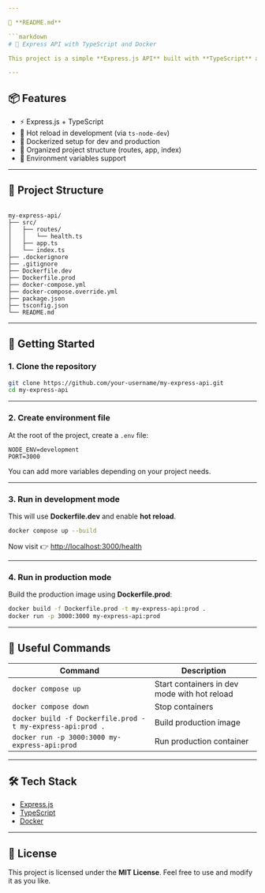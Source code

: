 ```yaml
---

📄 **README.md**

```markdown
# 🚀 Express API with TypeScript and Docker

This project is a simple **Express.js API** built with **TypeScript** and designed to run in both **development** (with hot reload) and **production** environments using **Docker**.

---
```


## 📦 Features

- ⚡ Express.js + TypeScript
- 🔄 Hot reload in development (via `ts-node-dev`)
- 🐳 Dockerized setup for dev and production
- 📂 Organized project structure (routes, app, index)
- 🔐 Environment variables support

---

## 📂 Project Structure

```

my-express-api/
├── src/
│   ├── routes/
│   │   └── health.ts
│   ├── app.ts
│   └── index.ts
├── .dockerignore
├── .gitignore
├── Dockerfile.dev
├── Dockerfile.prod
├── docker-compose.yml
├── docker-compose.override.yml
├── package.json
├── tsconfig.json
└── README.md

```

---

## 🚀 Getting Started

### 1. Clone the repository

```bash
git clone https://github.com/your-username/my-express-api.git
cd my-express-api
```

---

### 2. Create environment file

At the root of the project, create a `.env` file:

```env
NODE_ENV=development
PORT=3000
```

You can add more variables depending on your project needs.

---

### 3. Run in development mode

This will use **Dockerfile.dev** and enable **hot reload**.

```bash
docker compose up --build
```

Now visit 👉 [http://localhost:3000/health](http://localhost:3000/health)

---

### 4. Run in production mode

Build the production image using **Dockerfile.prod**:

```bash
docker build -f Dockerfile.prod -t my-express-api:prod .
docker run -p 3000:3000 my-express-api:prod
```

---

## 🔄 Useful Commands

| Command                                                    | Description                                  |
| ---------------------------------------------------------- | -------------------------------------------- |
| `docker compose up`                                        | Start containers in dev mode with hot reload |
| `docker compose down`                                      | Stop containers                              |
| `docker build -f Dockerfile.prod -t my-express-api:prod .` | Build production image                       |
| `docker run -p 3000:3000 my-express-api:prod`              | Run production container                     |

---

## 🛠 Tech Stack

- [Express.js](https://expressjs.com/)
- [TypeScript](https://www.typescriptlang.org/)
- [Docker](https://www.docker.com/)

---

## 📜 License

This project is licensed under the **MIT License**.
Feel free to use and modify it as you like.
